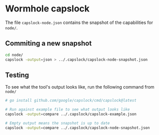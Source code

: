 # Wormhole capslock

The file `capslock-node.json` contains the snapshot of the capabilities for `node/`.

## Commiting a new snapshot


```sh
cd node/
capslock -output=json > ../.capslock/capslock-node-snapshot.json
```

## Testing

To see what the tool's output looks like, run the following command from `node/`

```sh
# go install github.com/google/capslock/cmd/capslock@latest

# Run against example file to see what output looks like
capslock -output=compare ../.capslock/capslock-example.json

# Empty output means the snapshot is up to date
capslock -output=compare ../.capslock/capslock-node-snapshot.json
```
